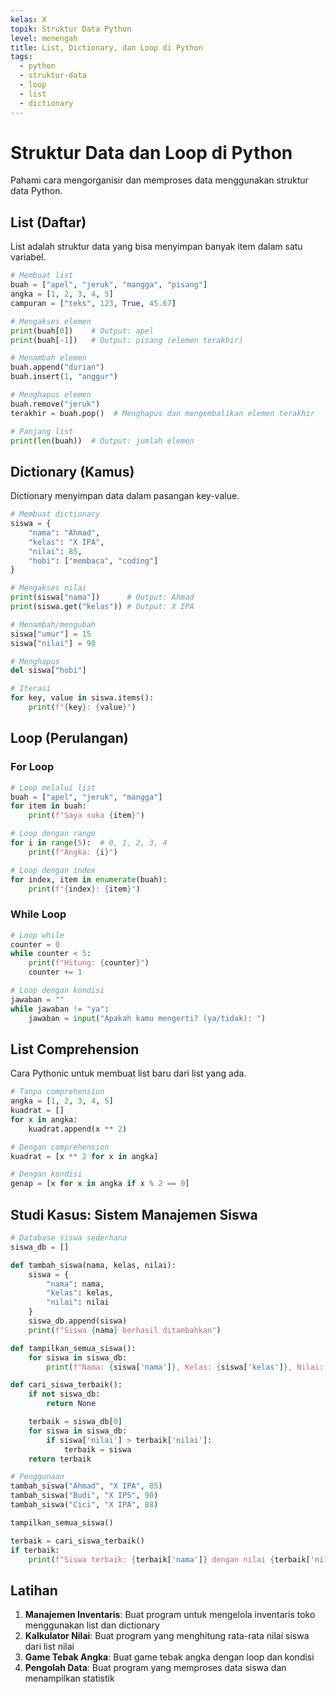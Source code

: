 ```yaml
---
kelas: X
topik: Struktur Data Python
level: menengah
title: List, Dictionary, dan Loop di Python
tags:
  - python
  - struktur-data
  - loop
  - list
  - dictionary
---
```


# Struktur Data dan Loop di Python

Pahami cara mengorganisir dan memproses data menggunakan struktur data Python.

## List (Daftar)

List adalah struktur data yang bisa menyimpan banyak item dalam satu variabel.

```python
# Membuat list
buah = ["apel", "jeruk", "mangga", "pisang"]
angka = [1, 2, 3, 4, 5]
campuran = ["teks", 123, True, 45.67]

# Mengakses elemen
print(buah[0])    # Output: apel
print(buah[-1])   # Output: pisang (elemen terakhir)

# Menambah elemen
buah.append("durian")
buah.insert(1, "anggur")

# Menghapus elemen
buah.remove("jeruk")
terakhir = buah.pop()  # Menghapus dan mengembalikan elemen terakhir

# Panjang list
print(len(buah))  # Output: jumlah elemen
```

## Dictionary (Kamus)

Dictionary menyimpan data dalam pasangan key-value.

```python
# Membuat dictionary
siswa = {
    "nama": "Ahmad",
    "kelas": "X IPA",
    "nilai": 85,
    "hobi": ["membaca", "coding"]
}

# Mengakses nilai
print(siswa["nama"])      # Output: Ahmad
print(siswa.get("kelas")) # Output: X IPA

# Menambah/mengubah
siswa["umur"] = 15
siswa["nilai"] = 90

# Menghapus
del siswa["hobi"]

# Iterasi
for key, value in siswa.items():
    print(f"{key}: {value}")
```

## Loop (Perulangan)

### For Loop
```python
# Loop melalui list
buah = ["apel", "jeruk", "mangga"]
for item in buah:
    print(f"Saya suka {item}")

# Loop dengan range
for i in range(5):  # 0, 1, 2, 3, 4
    print(f"Angka: {i}")

# Loop dengan index
for index, item in enumerate(buah):
    print(f"{index}: {item}")
```

### While Loop
```python
# Loop while
counter = 0
while counter < 5:
    print(f"Hitung: {counter}")
    counter += 1

# Loop dengan kondisi
jawaban = ""
while jawaban != "ya":
    jawaban = input("Apakah kamu mengerti? (ya/tidak): ")
```

## List Comprehension

Cara Pythonic untuk membuat list baru dari list yang ada.

```python
# Tanpa comprehension
angka = [1, 2, 3, 4, 5]
kuadrat = []
for x in angka:
    kuadrat.append(x ** 2)

# Dengan comprehension
kuadrat = [x ** 2 for x in angka]

# Dengan kondisi
genap = [x for x in angka if x % 2 == 0]
```

## Studi Kasus: Sistem Manajemen Siswa

```python
# Database siswa sederhana
siswa_db = []

def tambah_siswa(nama, kelas, nilai):
    siswa = {
        "nama": nama,
        "kelas": kelas,
        "nilai": nilai
    }
    siswa_db.append(siswa)
    print(f"Siswa {nama} berhasil ditambahkan")

def tampilkan_semua_siswa():
    for siswa in siswa_db:
        print(f"Nama: {siswa['nama']}, Kelas: {siswa['kelas']}, Nilai: {siswa['nilai']}")

def cari_siswa_terbaik():
    if not siswa_db:
        return None

    terbaik = siswa_db[0]
    for siswa in siswa_db:
        if siswa['nilai'] > terbaik['nilai']:
            terbaik = siswa
    return terbaik

# Penggunaan
tambah_siswa("Ahmad", "X IPA", 85)
tambah_siswa("Budi", "X IPS", 90)
tambah_siswa("Cici", "X IPA", 88)

tampilkan_semua_siswa()

terbaik = cari_siswa_terbaik()
if terbaik:
    print(f"Siswa terbaik: {terbaik['nama']} dengan nilai {terbaik['nilai']}")
```

## Latihan

1. **Manajemen Inventaris**: Buat program untuk mengelola inventaris toko menggunakan list dan dictionary
2. **Kalkulator Nilai**: Buat program yang menghitung rata-rata nilai siswa dari list nilai
3. **Game Tebak Angka**: Buat game tebak angka dengan loop dan kondisi
4. **Pengolah Data**: Buat program yang memproses data siswa dan menampilkan statistik